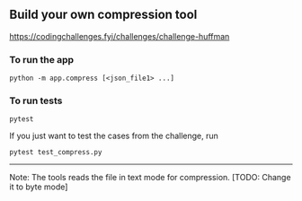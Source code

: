 ## Build your own compression tool

https://codingchallenges.fyi/challenges/challenge-huffman


### To run the app

`python -m app.compress [<json_file1> ...]` 


### To run tests 

`pytest`

If you just want to test the cases from the challenge, run 

`pytest test_compress.py`


----


Note: The tools reads the file in text mode for compression. [TODO: Change it to byte mode]